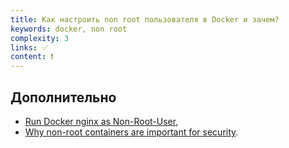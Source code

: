 ```yaml
---
title: Как настроить non root пользователя в Docker и зачем?
keywords: docker, non root
complexity: 3
links: ✅
content: ❗
---
```


## Дополнительно
- [Run Docker nginx as Non-Root-User](https://www.rockyourcode.com/run-docker-nginx-as-non-root-user/),
- [Why non-root containers are important for security](https://docs.bitnami.com/tutorials/why-non-root-containers-are-important-for-security).
